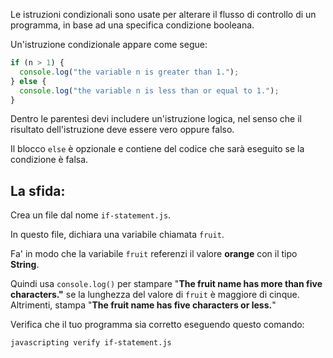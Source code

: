 Le istruzioni condizionali sono usate per alterare il flusso di controllo di un programma, in base ad una specifica condizione booleana.

Un'istruzione condizionale appare come segue:

```js
if (n > 1) {
  console.log("the variable n is greater than 1.");
} else {
  console.log("the variable n is less than or equal to 1.");
}
```

Dentro le parentesi devi includere un'istruzione logica, nel senso che il risultato dell'istruzione deve essere vero oppure falso.

Il blocco `else` è opzionale e contiene del codice che sarà eseguito se la condizione è falsa.

## La sfida:

Crea un file dal nome `if-statement.js`.

In questo file, dichiara una variabile chiamata `fruit`.

Fa' in modo che la variabile `fruit` referenzi il valore **orange** con il tipo **String**.

Quindi usa `console.log()` per stampare "**The fruit name has more than five characters."** se la lunghezza del valore di `fruit` è maggiore di cinque.
Altrimenti, stampa "**The fruit name has five characters or less.**"

Verifica che il tuo programma sia corretto eseguendo questo comando:

```bash
javascripting verify if-statement.js
```
